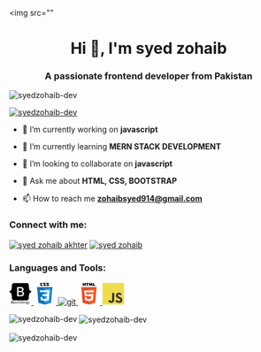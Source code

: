 <img src=""
<h1 align="center">Hi 👋, I'm syed zohaib</h1>
<h3 align="center">A passionate frontend developer from Pakistan</h3>

<p align="left"> <img src="https://komarev.com/ghpvc/?username=syedzohaib-dev&label=Profile%20views&color=0e75b6&style=flat" alt="syedzohaib-dev" /> </p>

<p align="left"> <a href="https://github.com/ryo-ma/github-profile-trophy"><img src="https://github-profile-trophy.vercel.app/?username=syedzohaib-dev" alt="syedzohaib-dev" /></a> </p>

- 🔭 I’m currently working on **javascript**

- 🌱 I’m currently learning **MERN STACK DEVELOPMENT**

- 👯 I’m looking to collaborate on **javascript**

- 💬 Ask me about **HTML, CSS, BOOTSTRAP**

- 📫 How to reach me **zohaibsyed914@gmail.com**

<h3 align="left">Connect with me:</h3>
<p align="left">
<a href="https://linkedin.com/in/syed zohaib akhter" target="blank"><img align="center" src="https://raw.githubusercontent.com/rahuldkjain/github-profile-readme-generator/master/src/images/icons/Social/linked-in-alt.svg" alt="syed zohaib akhter" height="30" width="40" /></a>
<a href="https://fb.com/syed zohaib" target="blank"><img align="center" src="https://raw.githubusercontent.com/rahuldkjain/github-profile-readme-generator/master/src/images/icons/Social/facebook.svg" alt="syed zohaib" height="30" width="40" /></a>
</p>

<h3 align="left">Languages and Tools:</h3>
<p align="left"> <a href="https://getbootstrap.com" target="_blank" rel="noreferrer"> <img src="https://raw.githubusercontent.com/devicons/devicon/master/icons/bootstrap/bootstrap-plain-wordmark.svg" alt="bootstrap" width="40" height="40"/> </a> <a href="https://www.w3schools.com/css/" target="_blank" rel="noreferrer"> <img src="https://raw.githubusercontent.com/devicons/devicon/master/icons/css3/css3-original-wordmark.svg" alt="css3" width="40" height="40"/> </a> <a href="https://git-scm.com/" target="_blank" rel="noreferrer"> <img src="https://www.vectorlogo.zone/logos/git-scm/git-scm-icon.svg" alt="git" width="40" height="40"/> </a> <a href="https://www.w3.org/html/" target="_blank" rel="noreferrer"> <img src="https://raw.githubusercontent.com/devicons/devicon/master/icons/html5/html5-original-wordmark.svg" alt="html5" width="40" height="40"/> </a> <a href="https://developer.mozilla.org/en-US/docs/Web/JavaScript" target="_blank" rel="noreferrer"> <img src="https://raw.githubusercontent.com/devicons/devicon/master/icons/javascript/javascript-original.svg" alt="javascript" width="40" height="40"/> </a> </p>

<p><img align="left" src="https://github-readme-stats.vercel.app/api/top-langs?username=syedzohaib-dev&show_icons=true&locale=en&layout=compact" alt="syedzohaib-dev" /></p>

<p>&nbsp;<img align="center" src="https://github-readme-stats.vercel.app/api?username=syedzohaib-dev&show_icons=true&locale=en" alt="syedzohaib-dev" /></p>

<p><img align="center" src="https://github-readme-streak-stats.herokuapp.com/?user=syedzohaib-dev&" alt="syedzohaib-dev" /></p>

